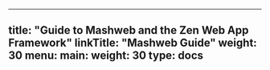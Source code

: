 
---
title: "Guide to Mashweb and the Zen Web App Framework"
linkTitle: "Mashweb Guide"
weight: 30
menu:
  main:
    weight: 30
type: docs
---

